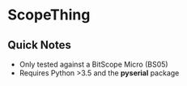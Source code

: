 
# ScopeThing

## Quick Notes

- Only tested against a BitScope Micro (BS05)
- Requires Python >3.5 and the **pyserial** package

